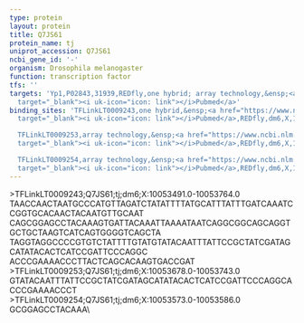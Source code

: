 ```yaml
---
type: protein
layout: protein
title: Q7JS61
protein_name: tj
uniprot_accession: Q7JS61
ncbi_gene_id: '-'
organism: Drosophila melanogaster
function: transcription factor
tfs: ''
targets: 'Yp1,P02843,31939,REDfly,one hybrid; array technology,&ensp;<a href="https://www.ncbi.nlm.nih.gov/pubmed/?term=22037703%5Buid%5D"
  target="_blank"><i uk-icon="icon: link"></i>Pubmed</a>'
binding_sites: 'TFLinkLT0009243,one hybrid,&ensp;<a href="https://www.ncbi.nlm.nih.gov/pubmed/?term=22037703%5Buid%5D"
  target="_blank"><i uk-icon="icon: link"></i>Pubmed</a>,REDfly,dm6,X,10053491,10053764,-

  TFLinkLT0009253,array technology,&ensp;<a href="https://www.ncbi.nlm.nih.gov/pubmed/?term=22037703%5Buid%5D"
  target="_blank"><i uk-icon="icon: link"></i>Pubmed</a>,REDfly,dm6,X,10053678,10053743,-

  TFLinkLT0009254,array technology,&ensp;<a href="https://www.ncbi.nlm.nih.gov/pubmed/?term=22037703%5Buid%5D"
  target="_blank"><i uk-icon="icon: link"></i>Pubmed</a>,REDfly,dm6,X,10053573,10053586,-'
---
```

\>TFLinkLT0009243;Q7JS61;tj;dm6;X:10053491.0-10053764.0\TAACCAACTAATGCCCATGTTAGATCTATATTTTATGCATTTATTTGATCAAATCCGGTGCACAACTACAATGTTGCAAT\CAGCGGAGCCTACAAAGTGATTACAAATTAAAATAATCAGGCGGCAGCAGGTGCTGCTAAGTCATCAGTGGGGTCAGCTA\TAGGTAGGCCCCGTGTCTATTTTGTATGTATACAATTTATTCCGCTATCGATAGCATATACACTCATCCGATTCCCAGGC\ACCCGAAAACCCTTACTCAGCACAAGTGACCGAT\\>TFLinkLT0009253;Q7JS61;tj;dm6;X:10053678.0-10053743.0\GTATACAATTTATTCCGCTATCGATAGCATATACACTCATCCGATTCCCAGGCACCCGAAAACCCT\\>TFLinkLT0009254;Q7JS61;tj;dm6;X:10053573.0-10053586.0\GCGGAGCCTACAAA\